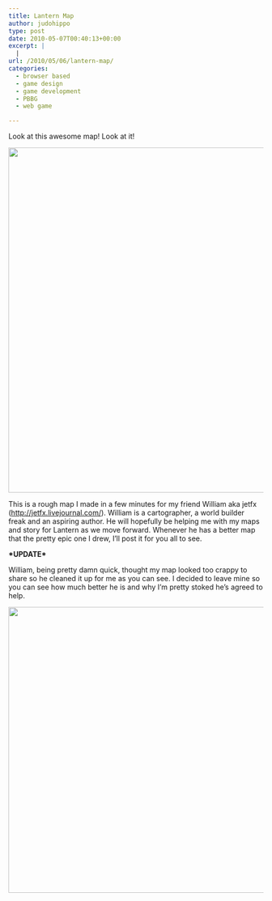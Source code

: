 ```yaml
---
title: Lantern Map
author: judohippo
type: post
date: 2010-05-07T00:40:13+00:00
excerpt: |
  |
url: /2010/05/06/lantern-map/
categories:
  - browser based
  - game design
  - game development
  - PBBG
  - web game

---
```

Look at this awesome map! Look at it!

[<img src="http://openbracket.ca/wp-content/uploads/2010/05/map-1024x682.png" alt="" title="map" width="1024" height="682" class="alignnone size-large wp-image-227" />][1]

This is a rough map I made in a few minutes for my friend William aka jetfx (<http://jetfx.livejournal.com/>). William is a cartographer, a world builder freak and an aspiring author. He will hopefully be helping me with my maps and story for Lantern as we move forward. Whenever he has a better map that the pretty epic one I drew, I&#8217;ll post it for you all to see.

**\*UPDATE\***

William, being pretty damn quick, thought my map looked too crappy to share so he cleaned it up for me as you can see. I decided to leave mine so you can see how much better he is and why I&#8217;m pretty stoked he&#8217;s agreed to help.

[<img src="http://openbracket.ca/wp-content/uploads/2010/05/lantern-1024x565.png" alt="" title="lantern" width="1024" height="565" class="alignnone size-large wp-image-230" />][2]

 [1]: http://openbracket.ca/wp-content/uploads/2010/05/map.png
 [2]: http://openbracket.ca/wp-content/uploads/2010/05/lantern.png